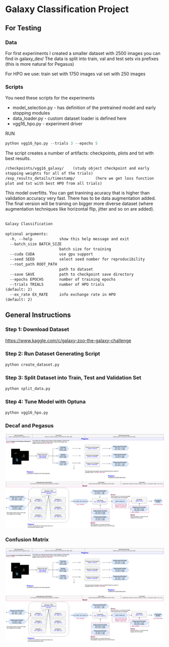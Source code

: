 # Galaxy Classification Project

## For Testing

### Data

For first experiments I created a smaller dataset with 2500 images you can find in galaxy_dev/
The data is split into train, val and test sets vis prefixes (this is more natural for Pegasus)

For HPO we use:
train set with 1750 images
val set with 250 images

### Scripts

You need these scripts for the experiments

* model_selection.py - has definition of the pretrained model and early stopping modules
* data_loader.py  - custom dataset loader is defined here
* vgg16_hpo.py - experiment driver


RUN 

```python
python vgg16_hpo.py --trials 3 --epochs 5
```

The script creates a number of artifacts: checkpoints, plots and txt with best results.


```
/checkpoints/vgg16_galaxy/    (study object checkpoint and early stopping weights for all of the trials)
/exp_results_details/timestamp/         (here we get loss function plot and txt with best HPO from all trials)  
```



This model overfitts. You can get tranining acuracy that is higher than validation accuracy very fast. There has to be data augmentation added.
The final version will be training on bigger more diverse dataset (where augmentation techniques like horizontal flip, jitter and so on are added).

```
    
Galaxy Classification

optional arguments:
  -h, --help            show this help message and exit
  --batch_size BATCH_SIZE
                        batch size for training
  --cuda CUDA           use gpu support
  --seed SEED           select seed number for reproducibility
  --root_path ROOT_PATH
                        path to dataset
  --save SAVE           path to checkpoint save directory
  --epochs EPOCHS       number of training epochs
  --trials TRIALS       number of HPO trials                      (default: 2)
  --ex_rate EX_RATE     info exchange rate in HPO                 (default: 2)

```

## General Instructions 
### Step 1: Download Dataset

https://www.kaggle.com/c/galaxy-zoo-the-galaxy-challenge

### Step 2: Run Dataset Generating Script

```python
python create_dataset.py
```
### Step 3: Split Dataset into Train, Test and Validation Set

```python
python split_data.py
```
### Step 4: Tune Model with Optuna

```python
python vgg16_hpo.py
```


### Decaf and Pegasus
![img](Galaxy-Decaf.png)

### Confusion Matrix
![img](Galaxy-Decaf.png)

